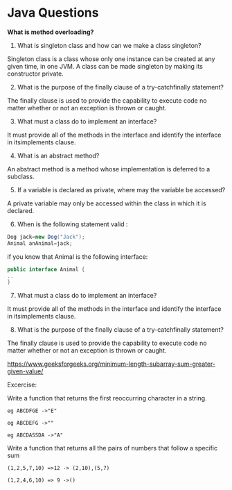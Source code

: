 # Java Questions

 **What is method overloading?**

1. What is singleton class and how can we make a class singleton?

Singleton class is a class whose only one instance can be created at any given time, in one JVM. A class can be made singleton by making its constructor private.

2. What is the purpose of the finally clause of a try-catchfinally statement?

The finally clause is used to provide the capability to execute code no matter whether or not an exception is thrown or caught.

3. What must a class do to implement an interface?

It must provide all of the methods in the interface and identify the interface in itsimplements clause.

4. What is an abstract method?

An abstract method is a method whose implementation is deferred to a subclass.

5.  If a variable is declared as private, where may the variable be accessed?

A private variable may only be accessed within the class in which it is declared.

6. When is the following statement valid :
```Java
Dog jack=new Dog("Jack");
Animal anAnimal=jack;
```

if you know that Animal is the following interface:
```Java
public interface Animal {
..
}
```
7.  What must a class do to implement an interface?

It must provide all of the methods in the interface and identify the interface in itsimplements clause.

8.  What is the purpose of the finally clause of a try-catchfinally statement?

The finally clause is used to provide the capability to execute code no matter whether or not an exception is thrown or caught.

https://www.geeksforgeeks.org/minimum-length-subarray-sum-greater-given-value/


Excercise:

Write a function that returns the first reoccurring character in a string.

`eg ABCDFGE ->"E"`

`eg ABCDEFG ->""`

`eg ABCDASSDA ->"A"`

Write a function that returns all the pairs of numbers that follow a specific sum

`(1,2,5,7,10) =>12 -> (2,10),(5,7)`

`(1,2,4,6,10) => 9 ->()`





